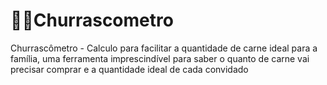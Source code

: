  # 🍖🍺Churrascometro
Churrascômetro - Calculo para facilitar a quantidade de carne ideal para a família, uma ferramenta imprescindível para saber o quanto de carne vai precisar comprar e a quantidade ideal de cada convidado
